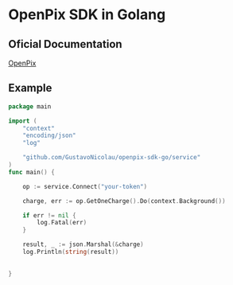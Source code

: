 # OpenPix SDK in Golang

## Oficial Documentation
[OpenPix](https://developers.openpix.com.br/)
## Example

```go
package main

import (
	"context"
	"encoding/json"
	"log"

	"github.com/GustavoNicolau/openpix-sdk-go/service"
)
func main() {

	op := service.Connect("your-token")

	charge, err := op.GetOneCharge().Do(context.Background())

	if err != nil {
		log.Fatal(err)
	}

	result, _ := json.Marshal(&charge)
	log.Println(string(result))

	
}

```